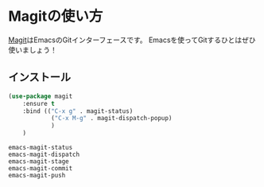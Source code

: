 # Magitの使い方

[Magit](https://magit.vc/)はEmacsのGitインターフェースです。
Emacsを使ってGitするひとはぜひ使いましょう！


## インストール

```lisp
(use-package magit
    :ensure t
    :bind (("C-x g" . magit-status)
            ("C-x M-g" . magit-dispatch-popup)
            )
    )
```

```{toctree}
emacs-magit-status
emacs-magit-dispatch
emacs-magit-stage
emacs-magit-commit
emacs-magit-push
```
